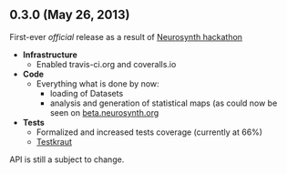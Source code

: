 ## 0.3.0 (May 26, 2013)

First-ever *official* release as a result of
[Neurosynth hackathon](http://hackathon.neurosynth.org)

- **Infrastructure**
  - Enabled travis-ci.org and coveralls.io
- **Code**
  - Everything what is done by now:
    - loading of Datasets
	- analysis and generation of statistical maps (as could now be seen on
	  [beta.neurosynth.org](http://beta.neurosynth.org)
- **Tests**
  - Formalized and increased tests coverage (currently at 66%)
  - [Testkraut](https://github.com/neurodebian/testkraut)

API is still a subject to change.
